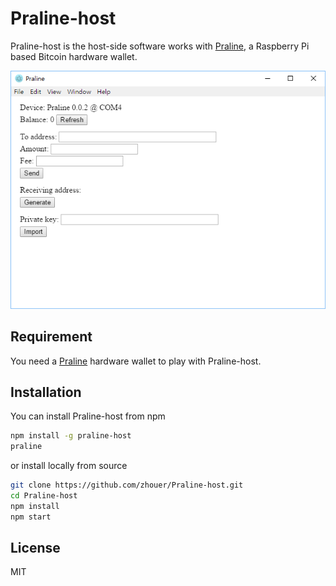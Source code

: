 # Praline-host

Praline-host is the host-side software works with [Praline](https://github.com/zhouer/Praline),
a Raspberry Pi based Bitcoin hardware wallet.

![Praline-host](https://raw.githubusercontent.com/zhouer/Praline-host/master/praline-host.png)

## Requirement

You need a [Praline](https://github.com/zhouer/Praline) hardware wallet to play with Praline-host.

## Installation

You can install Praline-host from npm
```sh
npm install -g praline-host
praline
```
or install locally from source
```sh
git clone https://github.com/zhouer/Praline-host.git
cd Praline-host
npm install
npm start
```

## License

MIT